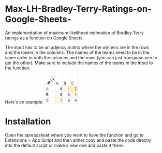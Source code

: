 # Max-LH-Bradley-Terry-Ratings-on-Google-Sheets-
An implementation of maximum likelihood estimation of Bradley Terry ratings as a function on Google Sheets.

The input has to be an adjency matrix where the winners are in the rows and the losers in the columns. 
The names of the teams need to be in the same order in both the columns and the rows (you can just transpose one to get the other).
Make sure to include the names of the teams in the input to the function.

Here's an example:
![Example](/images/example2.png "An example of suitable input")


# Installation
Open the spreadsheet where you want to have the function and go to Extensions > App Script and then either copy and paste the code directly into the default script or make a new one and paste it there.

